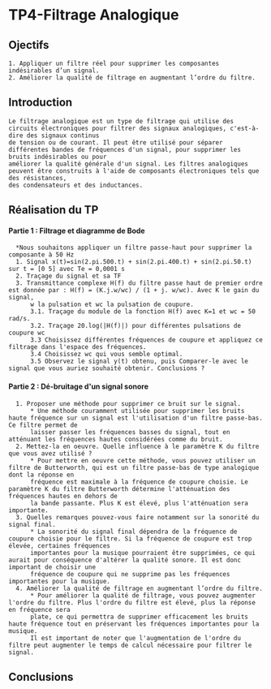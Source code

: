 # TP4-Filtrage Analogique
## Ojectifs
    1. Appliquer un filtre réel pour supprimer les composantes indésirables d’un signal. 
    2. Améliorer la qualité de filtrage en augmentant l’ordre du filtre.
    
## Introduction
    Le filtrage analogique est un type de filtrage qui utilise des circuits électroniques pour filtrer des signaux analogiques, c'est-à-dire des signaux continus
    de tension ou de courant. Il peut être utilisé pour séparer différentes bandes de fréquences d'un signal, pour supprimer les bruits indésirables ou pour 
    améliorer la qualité générale d'un signal. Les filtres analogiques peuvent être construits à l'aide de composants électroniques tels que des résistances, 
    des condensateurs et des inductances.
## Réalisation du TP
#### Partie 1 : Filtrage et diagramme de Bode
      *Nous souhaitons appliquer un filtre passe-haut pour supprimer la composante à 50 Hz
      1. Signal x(t)=sin(2.pi.500.t) + sin(2.pi.400.t) + sin(2.pi.50.t) sur t = [0 5] avec Te = 0,0001 s
      2. Traçage du signal et sa TF
      3. Transmittance complexe H(f) du filtre passe haut de premier ordre est donnée par : H(f) = (K.j.w/wc) / (1 + j. w/wc). Avec K le gain du signal, 
          w la pulsation et wc la pulsation de coupure.
          3.1. Traçage du module de la fonction H(f) avec K=1 et wc = 50 rad/s.
          3.2. Traçage 20.log(|H(f)|) pour différentes pulsations de coupure wc
          3.3 Choisissez différentes fréquences de coupure et appliquez ce filtrage dans l'espace des fréquences.
          3.4 Choisissez wc qui vous semble optimal.
          3.5 Observez le signal y(t) obtenu, puis Comparer-le avec le signal que vous auriez souhaité obtenir. Conclusions ?
#### Partie 2 : Dé-bruitage d'un signal sonore
      1. Proposer une méthode pour supprimer ce bruit sur le signal.
          * Une méthode couramment utilisée pour supprimer les bruits haute fréquence sur un signal est l'utilisation d'un filtre passe-bas. Ce filtre permet de 
          laisser passer les fréquences basses du signal, tout en atténuant les fréquences hautes considérées comme du bruit.
      2. Mettez-la en oeuvre. Quelle influence à le paramètre K du filtre que vous avez utilisé ?
          * Pour mettre en oeuvre cette méthode, vous pouvez utiliser un filtre de Butterworth, qui est un filtre passe-bas de type analogique dont la réponse en 
          fréquence est maximale à la fréquence de coupure choisie. Le paramètre K du filtre Butterworth détermine l'atténuation des fréquences hautes en dehors de
          la bande passante. Plus K est élevé, plus l'atténuation sera importante.
      3. Quelles remarques pouvez-vous faire notamment sur la sonorité du signal final.
          * La sonorité du signal final dépendra de la fréquence de coupure choisie pour le filtre. Si la fréquence de coupure est trop élevée, certaines fréquences
          importantes pour la musique pourraient être supprimées, ce qui aurait pour conséquence d'altérer la qualité sonore. Il est donc important de choisir une 
          fréquence de coupure qui ne supprime pas les fréquences importantes pour la musique.
      4. Améliorer la qualité de filtrage en augmentant l’ordre du filtre. 
          * Pour améliorer la qualité de filtrage, vous pouvez augmenter l'ordre du filtre. Plus l'ordre du filtre est élevé, plus la réponse en fréquence sera 
          plate, ce qui permettra de supprimer efficacement les bruits haute fréquence tout en préservant les fréquences importantes pour la musique.
          Il est important de noter que l'augmentation de l'ordre du filtre peut augmenter le temps de calcul nécessaire pour filtrer le signal.

## Conclusions
